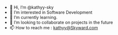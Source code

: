 - 👋 Hi, I’m @kathyy-sky
- 👀 I’m interested in Software Development
- 🌱 I’m currently learning.
- 💞️ I’m looking to collaborate on projects in the future
- 📫 How to reach me : kathyy@Skyward.com

<!---
kathyy-sky/kathyy-sky is a ✨ special ✨ repository because its `README.md` (this file) appears on your GitHub profile.
You can click the Preview link to take a look at your changes.
--->
